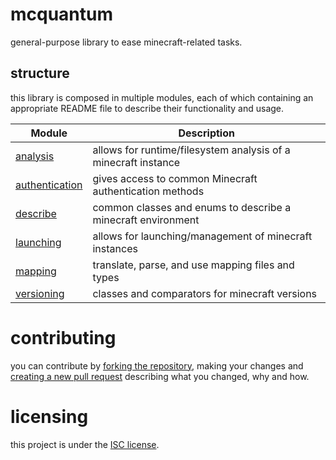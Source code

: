 # mcquantum

general-purpose library to ease minecraft-related tasks.

## structure

this library is composed in multiple modules, each of which containing an appropriate README file to describe their
functionality and usage.

| Module                             | Description                                                    |
|------------------------------------|----------------------------------------------------------------|
| [analysis](./analysis)             | allows for runtime/filesystem analysis of a minecraft instance |
| [authentication](./authentication) | gives access to common Minecraft authentication methods        |
| [describe](./describe)             | common classes and enums to describe a minecraft environment   |
| [launching](./launching)           | allows for launching/management of minecraft instances         |
| [mapping](./mapping)               | translate, parse, and use mapping files and types              |
| [versioning](./versioning)         | classes and comparators for minecraft versions                 |

# contributing

you can contribute by [forking the repository][fork], making your changes and [creating a new pull request][new-pr]
describing what you changed, why and how.

# licensing

this project is under the [ISC license][blob-license].

[fork]: https://github.com/xtrm-en/mcquantum/fork "fork this repository"

[new-pr]: https://github.com/xtrm-en/mcquantum/pulls/new "create a new pull request"

[blob-license]: https://github.com/xtrm-en/mcquantum/blob/main/LICENSE "LICENSE source file"
